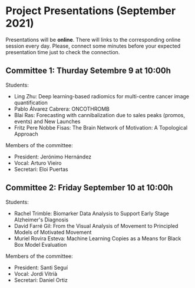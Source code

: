 # Project Presentations (September 2021)

Presentations will be **online**. There will links to the corresponding online session every day. 
Please, connect some minutes before your expected presentation time just to check the connection.

## Committee 1: Thurday Setembre 9 at 10:00h

Students:

+ Ling Zhu:	Deep learning-based radiomics for multi-centre cancer image quantification
+ Pablo Álvarez Cabrera:	ONCOTHROMB
+ Blai Ras:	Forecasting with cannibalization due to sales peaks (promos, events) and New Launches
+ Fritz Pere Nobbe Fisas:	The Brain Network of Motivation: A Topological Approach

Members of the committee:
+  President: Jerónimo Hernández
+  Vocal: Arturo Vieiro
+  Secretari: Eloi Puertas

## Committee 2:  Friday September 10 at 10:00h

Students:

+ Rachel Trimble: Biomarker Data Analysis to Support Early Stage Alzheimer's Diagnosis
+ David Farré Gil:	From the Visual Analysis of Movement to Principled Models of Motivated Movement
+ Muriel Rovira Esteva:	Machine Learning Copies as a Means for Black Box Model Evaluation

Members of the committee:
+  President: Santi Seguí
+  Vocal: Jordi Vitrià
+  Secretari: Daniel Ortiz

